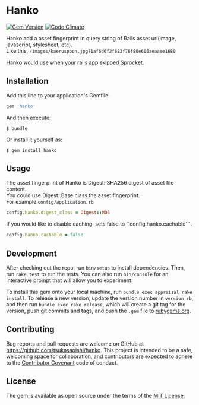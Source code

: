 # Hanko

[![Gem Version](https://badge.fury.io/rb/hanko.svg)](http://badge.fury.io/rb/hanko) [![Code Climate](https://codeclimate.com/github/tsukasaoishi/hanko/badges/gpa.svg)](https://codeclimate.com/github/tsukasaoishi/hanko)

Hanko add a asset fingerprint in query string of Rails asset url(image, javascript, stylesheet, etc).  
Like this, ```/images/kaeruspoon.jpg?1af6d6f2f682f76f80e606aeaaee1680```  

Hanko would use when your rails app skipped Sprocket.

## Installation

Add this line to your application's Gemfile:

```ruby
gem 'hanko'
```

And then execute:

    $ bundle

Or install it yourself as:

    $ gem install hanko

## Usage

The asset fingerprint of Hanko is Digest::SHA256 digest of asset file content.  
You could use Digest::Base class the asset fingerprint.  
For example ```config/application.rb```
```ruby
config.hanko.digest_class = Digest::MD5
```

If you would like to disable caching, sets false to ``config.hanko.cachable```.
```ruby
config.hanko.cachable = false
```

## Development

After checking out the repo, run `bin/setup` to install dependencies. Then, run `rake test` to run the tests. You can also run `bin/console` for an interactive prompt that will allow you to experiment.

To install this gem onto your local machine, run `bundle exec appraisal rake install`. To release a new version, update the version number in `version.rb`, and then run `bundle exec rake release`, which will create a git tag for the version, push git commits and tags, and push the `.gem` file to [rubygems.org](https://rubygems.org).

## Contributing

Bug reports and pull requests are welcome on GitHub at https://github.com/tsukasaoishi/hanko. This project is intended to be a safe, welcoming space for collaboration, and contributors are expected to adhere to the [Contributor Covenant](contributor-covenant.org) code of conduct.


## License

The gem is available as open source under the terms of the [MIT License](http://opensource.org/licenses/MIT).

